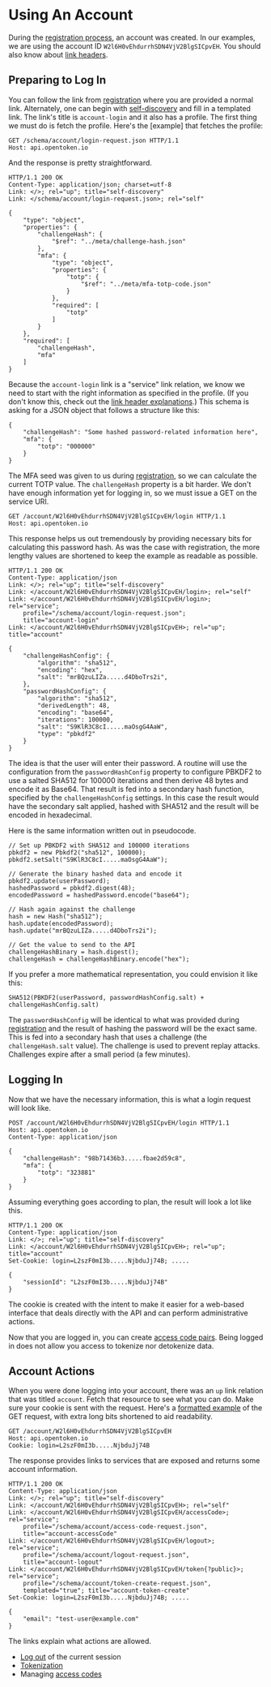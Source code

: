 Using An Account
================

During the [registration process][Registration], an account was created.  In our examples, we are using the account ID `W2l6H0vEhdurrhSDN4VjV2BlgSICpvEH`.  You should also know about [link headers](links.md).


Preparing to Log In
-------------------

You can follow the link from [registration] where you are provided a normal link.  Alternately, one can begin with [self-discovery](self-discovery.md) and fill in a templated link.  The link's title is `account-login` and it also has a profile.  The first thing we must do is fetch the profile.  Here's the [example] that fetches the profile:

    GET /schema/account/login-request.json HTTP/1.1
    Host: api.opentoken.io

And the response is pretty straightforward.

    HTTP/1.1 200 OK
    Content-Type: application/json; charset=utf-8
    Link: </>; rel="up"; title="self-discovery"
    Link: </schema/account/login-request.json>; rel="self"

    {
        "type": "object",
        "properties": {
            "challengeHash": {
                "$ref": "../meta/challenge-hash.json"
            },
            "mfa": {
                "type": "object",
                "properties": {
                    "totp": {
                        "$ref": "../meta/mfa-totp-code.json"
                    }
                },
                "required": [
                    "totp"
                ]
            }
        },
        "required": [
            "challengeHash",
            "mfa"
        ]
    }

Because the `account-login` link is a "service" link relation, we know we need to start with the right information as specified in the profile.  (If you don't know this, check out the [link header explanations](links.md).)  This schema is asking for a JSON object that follows a structure like this:

    {
        "challengeHash": "Some hashed password-related information here",
        "mfa": {
            "totp": "000000"
        }
    }

The MFA seed was given to us during [registration], so we can calculate the current TOTP value.  The `challengeHash` property is a bit harder.  We don't have enough information yet for logging in, so we must issue a GET on the service URI.

    GET /account/W2l6H0vEhdurrhSDN4VjV2BlgSICpvEH/login HTTP/1.1
    Host: api.opentoken.io

This response helps us out tremendously by providing necessary bits for calculating this password hash.  As was the case with registration, the more lengthy values are shortened to keep the example as readable as possible.

    HTTP/1.1 200 OK
    Content-Type: application/json
    Link: </>; rel="up"; title="self-discovery"
    Link: </account/W2l6H0vEhdurrhSDN4VjV2BlgSICpvEH/login>; rel="self"
    Link: </account/W2l6H0vEhdurrhSDN4VjV2BlgSICpvEH/login>; rel="service";
        profile="/schema/account/login-request.json";
        title="account-login"
    Link: </account/W2l6H0vEhdurrhSDN4VjV2BlgSICpvEH>; rel="up"; title="account"

    {
        "challengeHashConfig": {
            "algorithm": "sha512",
            "encoding": "hex",
            "salt": "mrBQzuLIZa.....d4DboTrs2i",
        },
        "passwordHashConfig": {
            "algorithm": "sha512",
            "derivedLength": 48,
            "encoding": "base64",
            "iterations": 100000,
            "salt": "S9KlR3C8cI.....maOsgG4AaW",
            "type": "pbkdf2"
        }
    }

The idea is that the user will enter their password.  A routine will use the configuration from the `passwordHashConfig` property to configure PBKDF2 to use a salted SHA512 for 100000 iterations and then derive 48 bytes and encode it as Base64.  That result is fed into a secondary hash function, specified by the `challengeHashConfig` settings.  In this case the result would have the secondary salt applied, hashed with SHA512 and the result will be encoded in hexadecimal.

Here is the same information written out in pseudocode.

    // Set up PBKDF2 with SHA512 and 100000 iterations
    pbkdf2 = new Pbkdf2("sha512", 100000);
    pbkdf2.setSalt("S9KlR3C8cI.....maOsgG4AaW");

    // Generate the binary hashed data and encode it
    pbkdf2.update(userPassword);
    hashedPassword = pbkdf2.digest(48);
    encodedPassword = hashedPassword.encode("base64");

    // Hash again against the challenge
    hash = new Hash("sha512");
    hash.update(encodedPassword);
    hash.update("mrBQzuLIZa.....d4DboTrs2i");

    // Get the value to send to the API
    challengeHashBinary = hash.digest();
    challengeHash = challengeHashBinary.encode("hex");

If you prefer a more mathematical representation, you could envision it like this:

    SHA512(PBKDF2(userPassword, passwordHashConfig.salt) + challengeHashConfig.salt)

The `passwordHashConfig` will be identical to what was provided during [registration] and the result of hashing the password will be the exact same.  This is fed into a secondary hash that uses a challenge (the `challengeHash.salt` value).  The challenge is used to prevent replay attacks.  Challenges expire after a small period (a few minutes).


Logging In
----------

Now that we have the necessary information, this is what a login request will look like.

    POST /account/W2l6H0vEhdurrhSDN4VjV2BlgSICpvEH/login HTTP/1.1
    Host: api.opentoken.io
    Content-Type: application/json

    {
        "challengeHash": "98b71436b3.....fbae2d59c8",
        "mfa": {
            "totp": "323881"
        }
    }

Assuming everything goes according to plan, the result will look a lot like this.

    HTTP/1.1 200 OK
    Content-Type: application/json
    Link: </>; rel="up"; title="self-discovery"
    Link: </account/W2l6H0vEhdurrhSDN4VjV2BlgSICpvEH>; rel="up"; title="account"
    Set-Cookie: login=L2szF0mI3b.....NjbduJj74B; .....

    {
        "sessionId": "L2szF0mI3b.....NjbduJj74B"
    }

The cookie is created with the intent to make it easier for a web-based interface that deals directly with the API and can perform administrative actions.

Now that you are logged in, you can create [access code pairs](access-codes.md).  Being logged in does not allow you access to tokenize nor detokenize data.


Account Actions
---------------

When you were done logging into your account, there was an `up` link relation that was titled `account`.  Fetch that resource to see what you can do.  Make sure your cookie is sent with the request.  Here's a [formatted example](example-formatting.md) of the GET request, with extra long bits shortened to aid readability.

    GET /account/W2l6H0vEhdurrhSDN4VjV2BlgSICpvEH
    Host: api.opentoken.io
    Cookie: login=L2szF0mI3b.....NjbduJj74B

The response provides links to services that are exposed and returns some account information.

    HTTP/1.1 200 OK
    Content-Type: application/json
    Link: </>; rel="up"; title="self-discovery"
    Link: </account/W2l6H0vEhdurrhSDN4VjV2BlgSICpvEH>; rel="self"
    Link: </account/W2l6H0vEhdurrhSDN4VjV2BlgSICpvEH/accessCode>; rel="service";
        profile="/schema/account/access-code-request.json",
        title="account-accessCode"
    Link: </account/W2l6H0vEhdurrhSDN4VjV2BlgSICpvEH/logout>; rel="service";
        profile="/schema/account/logout-request.json",
        title="account-logout"
    Link: </account/W2l6H0vEhdurrhSDN4VjV2BlgSICpvEH/token{?public}>; rel="service";
        profile="/schema/account/token-create-request.json",
        templated="true"; title="account-token-create"
    Set-Cookie: login=L2szF0mI3b.....NjbduJj74B; .....

    {
        "email": "test-user@example.com"
    }

The links explain what actions are allowed.

* [Log out](logout.md) of the current session
* [Tokenization](tokens.md)
* Managing [access codes](access-codes.md)

[Account]: account.md
[Registration]: registration.md
